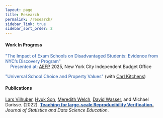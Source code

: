 ```yaml
---
layout: page
title: Research
permalink: /research/
sidebar_link: true
sidebar_sort_order: 2
---
```



#### Work In Progress

<span style="color: #2055A4;">"The Impact of Exam Schools on Disadvantaged Students: Evidence from NYC’s Discovery Program"</span><br>
&nbsp;&nbsp;&nbsp;&nbsp;<span style="color: #2055A4;">Presented at:</span> [AEFP](https://aefpweb.org) 2025, New York City Independent Budget Office
</span>

<span style="color: #2055A4;">"Universal School Choice and Property Values"</span> (with [Carl Kitchens](https://sites.google.com/site/kitchct/))

#### Publications

[Lars Vilhuber](https://www.vilhuber.com/lars/), [Hyuk Son](https://hyukhson.github.io), [Meredith Welch](https://www.meredithswelch.com), [David Wasser](https://www.davidnwasser.com), and Michael Darisse. (2022). [**<span style="color: #2055A4;">Teaching for large-scale Reproducibility Verification</span>.**](https://doi.org/10.1080/26939169.2022.2074582) *Journal of Statistics and Data Science Education*.
